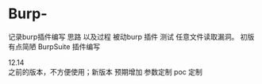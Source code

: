 # Burp-
记录burp插件编写 思路 以及过程
被动burp 插件 测试 任意文件读取漏洞。
初版有点简陋
BurpSuite 插件编写

12.14  
之前的版本，不方便使用；新版本 预期增加  参数定制  poc 定制

